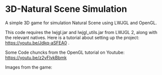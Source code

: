 # 3D-Natural Scene Simulation
A simple 3D game for simulation Natural Scene using LWJGL and OpenGL.

This code requires the lwjgl.jar and lwjgl_utils.jar from LWJGL 2, along with the relevant natives. Here is a tutorial about setting up the project: https://youtu.be/Jdkq-aSFEA0 .

Some Code chuncks  from the OpenGL tutorial on Youtube: https://youtu.be/z2yFlvkBbmk

Images from the game:

